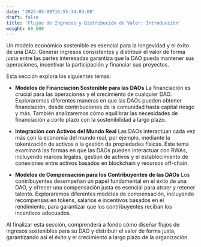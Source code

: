 ```yaml
---
date: '2025-03-09T16:55:34-03:00'
draft: false
title: 'Flujos de Ingresos y Distribución de Valor: Introducción'
weight: 68_000
---
```


Un modelo económico sostenible es esencial para la longevidad y el éxito de una DAO. Generar ingresos consistentes y distribuir el valor de forma justa entre las partes interesadas garantiza que la DAO pueda mantener sus operaciones, incentivar la participación y financiar sus proyectos.

Esta sección explora los siguientes temas:

- **Modelos de Financiación Sostenible para las DAOs**
    La financiación es crucial para las operaciones y el crecimiento de cualquier DAO. Exploraremos diferentes maneras en que las DAOs pueden obtener financiación, desde contribuciones de la comunidad hasta capital riesgo y más. También analizaremos cómo equilibrar las necesidades de financiación a corto plazo con la sostenibilidad a largo plazo.

- **Integración con Activos del Mundo Real**
    Las DAOs interactúan cada vez más con la economía del mundo real, por ejemplo, mediante la tokenización de activos o la gestión de propiedades físicas. Este tema examinará las formas en que las DAOs pueden interactuar con RWAs, incluyendo marcos legales, gestión de activos y el establecimiento de conexiones entre activos basados ​​en blockchain y recursos off-chain.

- **Modelos de Compensación para los Contribuyentes de las DAOs**
    Los contribuyentes desempeñan un papel fundamental en el éxito de una DAO, y ofrecer una compensación justa es esencial para atraer y retener talento. Exploraremos diferentes modelos de compensación, incluyendo recompensas en tokens, salarios e incentivos basados ​​en el rendimiento, para garantizar que los contribuyentes reciban los incentivos adecuados.

Al finalizar esta sección, comprenderá a fondo cómo diseñar flujos de ingresos sostenibles para su DAO y distribuir el valor de forma justa, garantizando así el éxito y el crecimiento a largo plazo de la organización.
